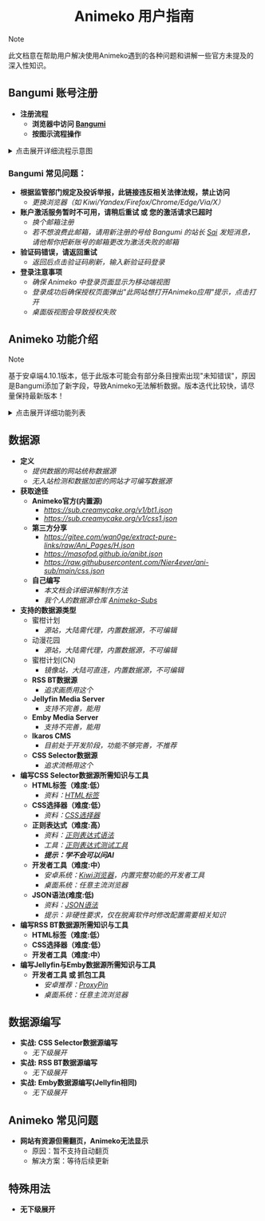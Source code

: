 <h1 align="center">Animeko 用户指南</h1>

> [!NOTE] 
> 此文档意在帮助用户解决使用Animeko遇到的各种问题和讲解一些官方未提及的深入性知识。

## **Bangumi 账号注册**
- **注册流程**
    - **浏览器中访问 [Bangumi](https://bgm.tv)**
    - **按图示流程操作**
<details>
  <summary>点击展开详细流程示意图</summary>

| ![点击注册](https://i.imgs.ovh/2025/05/13/v1YXp.jpeg) | ![选择绿色区任意项](https://i.imgs.ovh/2025/05/13/v14S6.jpeg) |
|:----------------------------------------------------:|:----------------------------------------------------:|
| ![完善信息](https://i.imgs.ovh/2025/05/13/v1EMO.jpeg) | ![查看邮件](https://i.imgs.ovh/2025/05/13/v1dhd.jpeg) |
| ![复制激活码](https://i.imgs.ovh/2025/05/13/v1tjg.jpeg) | ![激活账号](https://i.imgs.ovh/2025/05/13/v1K60.jpeg) |
| ![激活成功](https://i.imgs.ovh/2025/05/13/v1pdY.jpeg) |
</details>

### Bangumi 常见问题：
- **根据监管部门规定及投诉举报，此链接违反相关法律法规，禁止访问**
    - *更换浏览器（如 Kiwi/Yandex/Firefox/Chrome/Edge/Via/X）*
- **账户激活服务暂时不可用，请稍后重试 或 您的激活请求已超时**
    - *换个邮箱注册*
    - *若不想浪费此邮箱，请用新注册的号给 Bangumi 的站长 [Sai](https://bgm.tv/user/sai) 发短消息，请他帮你把新账号的邮箱更改为激活失败的邮箱*
- **验证码错误，请返回重试**
    - *返回后点击验证码刷新，输入新验证码登录*
- **登录注意事项**
    - *确保 Animeko 中登录页面显示为移动端视图*
    - *登录成功后确保授权页面弹出"此网站想打开Animeko应用"提示，点击打开*
    - *桌面版视图会导致授权失败*
## **Animeko 功能介绍**
> [!NOTE]
> 基于安卓端4.10.1版本，低于此版本可能会有部分条目搜索出现"未知错误"，原因是Bangumi添加了新字段，导致Animeko无法解析数据。版本迭代比较快，请尽量保持最新版本！
<details>
  <summary>点击展开详细功能列表</summary>

- **界面**
    - **语言**
        - *界面显示的语言*
    - **初始页面**
        - *启动时的默认页面*
    - **使用新版条目查询接口**
        - *第三方查询接口（可能数据不全）*
    - **NSFW内容**
        - *是否显示里番（Bangumi新用户需等待4个月）*
    - **列表滚动动画**
        - *若使用卡顿可关闭*
    - **点亮模式**
        - *高亮显示已看剧集*
- **主题与色彩**
    - **高对比度深色主题**
        - *适合AMOLED屏幕，较省电*
    - **播放页始终使用深色主题**
        - *播放页无视全局主题设置*
    - **条目详情页使用动态主题**
        - *根据条目封面主色调动态生成主题*
- **播放器和弹幕过滤**
    - **竖屏模式显示全屏按钮**
        - *效果如功能描述*
    - **启动正则弹幕过滤器**
        - *是否启用弹幕正则过滤*
    - **弹幕正则过滤器管理**
        - *添加正则表达式过滤弹幕*
    - **发送弹幕时自动暂停播放**
        - *效果如功能描述*
    - **观看90%后自动标记看过**
        - *进度达90%后自动标记为已看并同步到 Bangumi 收藏*
    - **选择数据源后自动关闭弹窗**
        - *选择数据源后自动关闭数据源选择界面*
    - **旋转屏幕时自动全屏**
        - *部分系统可能需要取消锁定旋转*
    - **自动连播**
        - *自动切换下一集*
    - **播放失败时自动切换资源**
        - *切换当前数据源其它线路 或 其他数据源*
    - **长按快进速度**
        - *设置长按快进倍速*
- **数据源管理**
    - **数据源订阅**
        - *远程JSON配置拉取（每次启动软件会自动更新配置）*
        - *删除订阅后，来自该订阅的数据源会一起删除*
    - **数据源列表**
        - *包含订阅源、自建源、内置数据源*
        - *长按`≡`拖动排序*
        - *删除来自订阅的数据源后，下次启动应用会自动从订阅更新回来*
    - **开始测试**
        - *测试数据源可用性（`×`表示可能需代理）*
- **观看偏好**
    - **字幕语言**
        - *默认搜索所选字幕语言的资源*
        - *拖动`≡`排序，越靠前优先级越高*
    - **分辨率**
        - *默认搜索所选分辨率的资源*
        - *拖动`≡`排序，越靠前优先级越高*
    - **字幕组**
        - *默认搜索输入的字幕组的资源*
        - *支持正则表达式，多个字幕组用逗号分隔，越靠前优先级越高*
    - **优先选择数据源类型**
        - *可选 在线/BT/无偏好*
    - **快速选择在线数据线**
        - *排序靠前数据源优先播放（推荐开启）*
    - **最长等待时间**
        - *按偏好匹配资源的超时时间*
    - **显示禁用的数据源**
        - *在数据源选择界面显示禁用的数据源*
    - **隐藏无字幕资源**
        - *折叠 无字幕/未知字幕格式 的资源*
    - **完结一年后隐藏单集BT资源**
        - *老资源可能没速度*
    - **BT资源优先选择季度全集**
        - *整季的资源一般下载更快（推荐开启）*
    - **自动启用上次临时启用的数据源**
        - *若临时选择了禁用的数据源，下次播放该番会自动选择该数据源*
- **弹幕源**
    - **全球加速**
        - *仅推荐中国大陆外用户开启*
    - **开始测试**
        - *测试弹幕服务器连接速度*
- **代理**
    - **全局代理设置**
        - *影响Bangumi和所有数据源*
        - *建议保持“禁用”或“系统代理”*
        - *错误的自定义代理会导致软件网络错误*
        - *自定义代理支持 Socks5 和 HTTP协议*
- **BitTorrent**
    - **BT下载速度限制**
        - *建议无限制*
    - **BT上传(做种)速度限制**
        - *流量用户拉到最低，WiFi用户尽量≥2MB/s，避免死种*
    - **分享率限制**
        - *流量用户拉到最低，WiFi用户尽量≥2MB/s，避免死种*
    - **计费网络限制上传**
        - *计费网络用户可开启（限制上传速度为1KB/s）*
    - **Peer过滤和屏蔽设置**
        - *在下载或上传数据时不与黑名单和被规则过滤的客户端连接*
        - *若不知道这是什么请不要修改*
        - **过滤规则订阅**
        - **本地过滤规则**
        - **过滤IP地址**
        - **过滤客户端指纹**
        - **过滤客户端类型**
        - **IP黑名单设置**
- **软件更新**
    - **自动检查更新**
        - *推荐开启*
    - **更新类型**
        - *推荐正式版 > 测试版 > 每日构建版*
    - **应用内下载**
        - *推荐开启*
    - **自动下载应用**
        - *推荐开启，版本迭代较快，老版本可能会有未知错误*
- **日志**
    - **反馈日志**
        - *仅限反馈使用*
    - **分享当日日志文件**
        - *推荐使用*
    - **复制当日日志内容**
        - *移动端不推荐使用，日志内容较多，可能造成输入法卡死且复制的内容不全*
- **关于**
    - **版本号**
        - *点击5次可开启调试模式*
    - **更新说明**
        - *查看 [更新日志](https://github.com/open-ani/animeko/release)*
    - **官网**
        - *访问 [Animeko官网](https:myani.org)*
    - **反馈建议**
        - *访问 [Animeko仓库Issues页面](https://github.com/open-ani/animeko/issues)*
    - **源代码**
        - *访问 [Animeko仓库主页](https://github.com/open-ani/animeko)*
    - **开发者名单**
        - *查看 [所有开发者](https://github.com/open-ani/animeko/graphs/contributors)* 
    - **鸣谢**
        - *提供API的第三方：[Bangumi](https://bangumi.tv)，[弹弹Play](https://dandanplay.com)*
    - **交流群**
        - *官方QQ群 和 Telegram群*
- **调试模式**
    - **调试模式状态**
        - *不使用时请关闭，调试模式可能会造成卡顿*
    - **显示所有剧集**
        - *显示SP、OP、ED等，目前仅少数在线源支持，谨慎启用*
    - **计费网络信息**
        - *支持计费网络最小上传*
        - *是否为计费网络*
    - **进入新手向导**
    - **重置新手引导状态**
        - *重置后，下次启动软件会进入新手引导*
    - **获取 Bangumi access token**
    - **获取 Ani access token**
    - **Crush**
</details>

## **数据源**
- **定义**
    - *提供数据的网站统称数据源*
    - *无入站检测和数据加密的网站才可编写数据源*
- **获取途径**
    - **Animeko官方(内置源)**
        - *https://sub.creamycake.org/v1/bt1.json*
        - *https://sub.creamycake.org/v1/css1.json*
    - **第三方分享**
        - *https://gitee.com/wan0ge/extract-pure-links/raw/Ani_Pages/H.json*
        - *https://masofod.github.io/anibt.json*
        - *https://raw.githubusercontent.com/Nier4ever/ani-sub/main/css.json*
    - **自己编写**
        - *本文档会详细讲解制作方法*
        - *我个人的数据源仓库 [Animeko-Subs](https://github.com/otakudesuwa/animeko-subs)*
- **支持的数据源类型**
    - 蜜柑计划
        - *源站，大陆需代理，内置数据源，不可编辑*
    - 动漫花园
        - *源站，大陆需代理，内置数据源，不可编辑*
    - 蜜柑计划(CN)
        - *镜像站，大陆可直连，内置数据源，不可编辑*
    - **RSS BT数据源**
        - *追求画质用这个*
    - **Jellyfin Media Server**
        - *支持不完善，能用*
    - **Emby Media Server**
        - *支持不完善，能用*
    - **Ikaros CMS**
        - *目前处于开发阶段，功能不够完善，不推荐*
    - **CSS Selector数据源**
        - *追求流畅用这个*
- **编写CSS Selector数据源所需知识与工具**
    - **HTML标签（难度:低）**
        - *资料：[HTML标签](https://www.w3school.com.cn/tags/index.asp)*
    - **CSS选择器（难度:低）**
        - *资料：[CSS选择器](https://www.runoob.com/cssref/css-selectors.html)*
    - **正则表达式（难度:高）**
        - *资料：[正则表达式语法](https://stackoverflow.org.cn/regexsucha)*
        - *工具：[正则表达式测试工具](https://stackoverflow.org.cn/regex)*
        - ***提示：学不会可以问AI***
    - **开发者工具（难度:中）**
        - *安卓系统：[Kiwi浏览器](https://github.com/kiwibrowser/src.next/releases/latest)，内置完整功能的开发者工具*
        - *桌面系统：任意主流浏览器*
    - **JSON语法(难度:低)**
        - *资料：[JSON语法](https://www.runoob.com/json/json-syntax.html)*
        - *提示：非硬性要求，仅在脱离软件时修改配置需要相关知识*
- **编写RSS BT数据源所需知识与工具**
    - **HTML标签（难度:低）**
    - **CSS选择器（难度:低）**
    - **开发者工具（难度:中）**
- **编写Jellyfin与Emby数据源所需知识与工具**
    - **开发者工具 或 抓包工具**
        - *安卓推荐：[ProxyPin](https://github.com/wanghongenpin/proxypin/releases/latest)*
        - *桌面系统：任意主流浏览器*
## **数据源编写**
- **实战: CSS Selector数据源编写**
    - *无下级展开*
- **实战: RSS BT数据源编写**
    - *无下级展开*
- **实战: Emby数据源编写(Jellyfin相同)**
    - *无下级展开*
## **Animeko 常见问题**
- **网站有资源但需翻页，Animeko无法显示**
    - 原因：暂不支持自动翻页
    - 解决方案：等待后续更新
## **特殊用法**
- **无下级展开**
